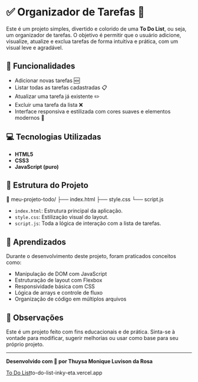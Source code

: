 # ✅ Organizador de Tarefas 📝

Este é um projeto simples, divertido e colorido de uma **To Do List**, ou seja, um organizador de tarefas. O objetivo é permitir que o usuário adicione, visualize, atualize e exclua tarefas de forma intuitiva e prática, com um visual leve e agradável.

## 🔧 Funcionalidades

- Adicionar novas tarefas 🆕  
- Listar todas as tarefas cadastradas 📋  
- Atualizar uma tarefa já existente ✏️  
- Excluir uma tarefa da lista ❌  
- Interface responsiva e estilizada com cores suaves e elementos modernos 🎨

## 💻 Tecnologias Utilizadas

- **HTML5**  
- **CSS3**  
- **JavaScript (puro)**  

## 📂 Estrutura do Projeto

📁 meu-projeto-todo/
├── index.html
├── style.css
└── script.js

- `index.html`: Estrutura principal da aplicação.
- `style.css`: Estilização visual do layout.
- `script.js`: Toda a lógica de interação com a lista de tarefas.

## 🧠 Aprendizados

Durante o desenvolvimento deste projeto, foram praticados conceitos como:

- Manipulação de DOM com JavaScript
- Estruturação de layout com Flexbox
- Responsividade básica com CSS
- Lógica de arrays e controle de fluxo
- Organização de código em múltiplos arquivos

## 📌 Observações

Este é um projeto feito com fins educacionais e de prática. Sinta-se à vontade para modificar, sugerir melhorias ou usar como base para seu próprio projeto.

---

**Desenvolvido com 💖 por Thuysa Monique Luvison da Rosa**

[To Do List](to-do-list-inky-eta.vercel.app)to-do-list-inky-eta.vercel.app
